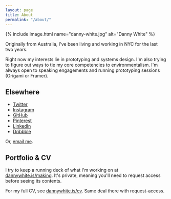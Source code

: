 ```yaml
---
layout: page
title: About
permalink: "/about/"
---
```

{% include image.html name="danny-white.jpg" alt="Danny White" %}

Originally from Australia, I've been living and working in NYC for the last two years.

Right now my interests lie in prototyping and systems design. I'm also trying to figure out ways to tie my core competencies to environmentalism. I'm always open to speaking engagements and running prototyping sessions (Origami or Framer).

## Elsewhere
- [Twitter][twitter]
- [Instagram][instagram]
- [GitHub][github]
- [Pinterest][pinterest]
- [LinkedIn][linkedin]
- [Dribbble][dribbble]

Or, [email me][email].
<!-- http://robspangler.com/blog/encrypt-mailto-links-to-stop-email-spam/ -->

## Portfolio & CV
I try to keep a running deck of what I'm working on at [dannywhite.is/making][making]. It's private, meaning you'll need to request access before seeing its contents.

For my full CV, see [dannywhite.is/cv][cv]. Same deal there with request-access.




[twitter]: https://twitter.com/dannyalright
[instagram]: https://instagram.com/dannywhite/
[github]: https://github.com/dannyalright
[pinterest]: https://pinterest.com/dannyalright/pins/
[linkedin]: https://linkedin.com/in/dannyalright/
[dribbble]: http://dribbble.com/dannywhite

[making]: http://dannywhite.is/making
[cv]: http://dannywhite.is/cv


[email]: &#x6d;&#x61;&#x69;&#x6c;&#116;&#x6f;&#x3a;&#x77;&#104;&#x69;&#x74;&#x65;&#46;&#x64;&#x61;&#x6e;&#105;&#x65;&#108;&#x2e;&#106;&#x61;&#x6d;&#x65;&#x73;&#64;&#x67;&#x6d;&#97;&#x69;&#x6c;&#x2e;&#x63;&#x6f;&#109;
